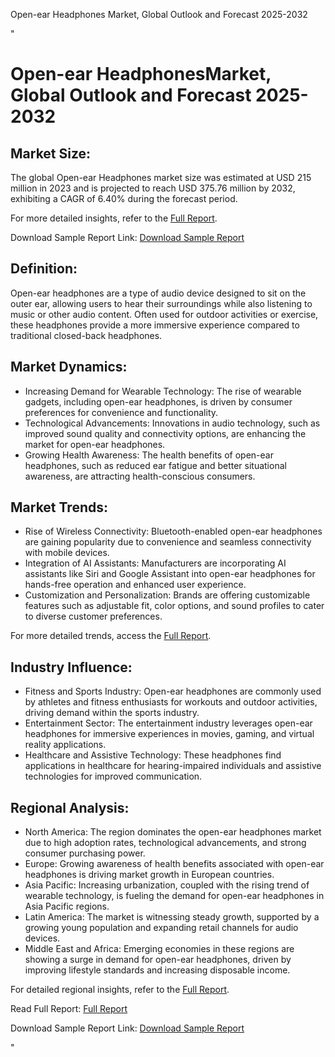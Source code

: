 Open-ear Headphones Market, Global Outlook and Forecast 2025-2032 

"<!DOCTYPE html>
<html>
<head>
<title>Open-ear HeadphonesMarket, Global Outlook and Forecast 2025-2032</title>
</head>
<body>

<h1>Open-ear HeadphonesMarket, Global Outlook and Forecast 2025-2032</h1>

<h2>Market Size:</h2>
<p>The global Open-ear Headphones market size was estimated at USD 215 million in 2023 and is projected to reach USD 375.76 million by 2032, exhibiting a CAGR of 6.40% during the forecast period.</p>
<p>For more detailed insights, refer to the <a href='https://www.statsmarketresearch.com/global-openear-headphones-forecast-2025-2032-692-8028842'>Full Report</a>.</p>
<p>Download Sample Report Link: <a href='https://www.statsmarketresearch.com/download-free-sample/8028842/global-openear-headphones-forecast-2025-2032-692'>Download Sample Report</a></p>

<h2>Definition:</h2>
<p>Open-ear headphones are a type of audio device designed to sit on the outer ear, allowing users to hear their surroundings while also listening to music or other audio content. Often used for outdoor activities or exercise, these headphones provide a more immersive experience compared to traditional closed-back headphones.</p>

<h2>Market Dynamics:</h2>
<ul>
<li>Increasing Demand for Wearable Technology: The rise of wearable gadgets, including open-ear headphones, is driven by consumer preferences for convenience and functionality.</li>
<li>Technological Advancements: Innovations in audio technology, such as improved sound quality and connectivity options, are enhancing the market for open-ear headphones.</li>
<li>Growing Health Awareness: The health benefits of open-ear headphones, such as reduced ear fatigue and better situational awareness, are attracting health-conscious consumers.</li>
</ul>

<h2>Market Trends:</h2>
<ul>
<li>Rise of Wireless Connectivity: Bluetooth-enabled open-ear headphones are gaining popularity due to convenience and seamless connectivity with mobile devices.</li>
<li>Integration of AI Assistants: Manufacturers are incorporating AI assistants like Siri and Google Assistant into open-ear headphones for hands-free operation and enhanced user experience.</li>
<li>Customization and Personalization: Brands are offering customizable features such as adjustable fit, color options, and sound profiles to cater to diverse customer preferences.</li>
</ul>
<p>For more detailed trends, access the <a href='https://www.statsmarketresearch.com/global-openear-headphones-forecast-2025-2032-692-8028842'>Full Report</a>.</p>

<h2>Industry Influence:</h2>
<ul>
<li>Fitness and Sports Industry: Open-ear headphones are commonly used by athletes and fitness enthusiasts for workouts and outdoor activities, driving demand within the sports industry.</li>
<li>Entertainment Sector: The entertainment industry leverages open-ear headphones for immersive experiences in movies, gaming, and virtual reality applications.</li>
<li>Healthcare and Assistive Technology: These headphones find applications in healthcare for hearing-impaired individuals and assistive technologies for improved communication.</li>
</ul>

<h2>Regional Analysis:</h2>
<ul>
<li>North America: The region dominates the open-ear headphones market due to high adoption rates, technological advancements, and strong consumer purchasing power.</li>
<li>Europe: Growing awareness of health benefits associated with open-ear headphones is driving market growth in European countries.</li>
<li>Asia Pacific: Increasing urbanization, coupled with the rising trend of wearable technology, is fueling the demand for open-ear headphones in Asia Pacific regions.</li>
<li>Latin America: The market is witnessing steady growth, supported by a growing young population and expanding retail channels for audio devices.</li>
<li>Middle East and Africa: Emerging economies in these regions are showing a surge in demand for open-ear headphones, driven by improving lifestyle standards and increasing disposable income.</li>
</ul>
<p>For detailed regional insights, refer to the <a href='https://www.statsmarketresearch.com/global-openear-headphones-forecast-2025-2032-692-8028842'>Full Report</a>.</p>

<p>Read Full Report: <a href='https://www.statsmarketresearch.com/global-openear-headphones-forecast-2025-2032-692-8028842'>Full Report</a></p>
<p>Download Sample Report Link: <a href='https://www.statsmarketresearch.com/download-free-sample/8028842/global-openear-headphones-forecast-2025-2032-692'>Download Sample Report</a></p>

</body>
</html>"
